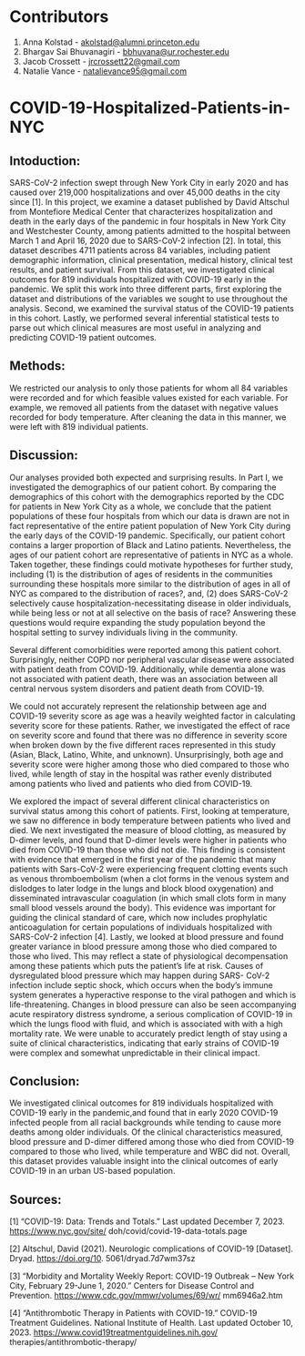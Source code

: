 # Contributors
 1. Anna Kolstad - akolstad@alumni.princeton.edu
 2. Bhargav Sai Bhuvanagiri - bbhuvana@ur.rochester.edu
 3. Jacob Crossett - jrcrossett22@gmail.com
 4. Natalie Vance - natalievance95@gmail.com

# COVID-19-Hospitalized-Patients-in-NYC
## Intoduction:
SARS-CoV-2 infection swept through New York City in early 2020 and has caused over 219,000 hospitalizations and over 45,000 deaths in the city since [1]. In this project, we examine a dataset published by David Altschul from Montefiore Medical Center that characterizes hospitalization and death in the early days of the pandemic in four hospitals in New York City and Westchester County, among patients admitted to the hospital between March 1 and April 16, 2020 due to SARS-CoV-2 infection [2]. In total, this dataset describes 4711 patients across 84 variables, including patient demographic information, clinical presentation, medical history, clinical test results, and patient survival. From this dataset, we investigated clinical outcomes for 819 individuals hospitalized with COVID-19 early in the pandemic. We split this work into three different parts, first exploring the dataset and distributions of the variables we sought to use throughout the analysis. Second, we examined the survival status of the COVID-19 patients in this cohort. Lastly, we performed several inferential statistical tests to parse out which clinical measures are most useful in analyzing and predicting COVID-19 patient outcomes.
## Methods:
We restricted our analysis to only those patients for whom all 84 variables were recorded and for which feasible values existed for each variable. For example, we removed all patients from the dataset with negative values recorded for body temperature. After cleaning the data in this manner, we were left with 819 individual patients.

## Discussion:
Our analyses provided both expected and surprising results. In Part I, we investigated the demographics
of our patient cohort. By comparing the demographics of this cohort with the demographics reported by
the CDC for patients in New York City as a whole, we conclude that the patient populations of these four
hospitals from which our data is drawn are not in fact representative of the entire patient population of New
York City during the early days of the COVID-19 pandemic. Specifically, our patient cohort contains a larger
proportion of Black and Latino patients. Nevertheless, the ages of our patient cohort are representative of
patients in NYC as a whole. Taken together, these findings could motivate hypotheses for further study,
including (1) is the distribution of ages of residents in the communities surrounding these hospitals more
similar to the distribution of ages in all of NYC as compared to the distribution of races?, and, (2) does
SARS-CoV-2 selectively cause hospitalization-necessitating disease in older individuals, while being less or not at all selective on the basis of race? Answering these questions would require expanding the study
population beyond the hospital setting to survey individuals living in the community.

Several different comorbidities were reported among this patient cohort. Surprisingly, neither COPD nor
peripheral vascular disease were associated with patient death from COVID-19. Additionally, while dementia
alone was not associated with patient death, there was an association between all central nervous system
disorders and patient death from COVID-19.

We could not accurately represent the relationship between age and COVID-19 severity score as age was a
heavily weighted factor in calculating severity score for these patients. Rather, we investigated the effect
of race on severity score and found that there was no difference in severity score when broken down by the
five different races represented in this study (Asian, Black, Latino, White, and unknown). Unsurprisingly,
both age and severity score were higher among those who died compared to those who lived, while length
of stay in the hospital was rather evenly distributed among patients who lived and patients who died from
COVID-19.

We explored the impact of several different clinical characteristics on survival status among this cohort of
patients. First, looking at temperature, we saw no difference in body temperature between patients who
lived and died. We next investigated the measure of blood clotting, as measured by D-dimer levels, and
found that D-dimer levels were higher in patients who died from COVID-19 than those who did not die.
This finding is consistent with evidence that emerged in the first year of the pandemic that many patients
with Sars-CoV-2 were experiencing frequent clotting events such as venous thromboembolism (when a clot
forms in the venous system and dislodges to later lodge in the lungs and block blood oxygenation) and
disseminated intravascular coagulation (in which small clots form in many small blood vessels around the
body). This evidence was important for guiding the clinical standard of care, which now includes prophylatic
anticoagulation for certain populations of individuals hospitalized with SARS-CoV-2 infection [4]. Lastly,
we looked at blood pressure and found greater variance in blood pressure among those who died compared
to those who lived. This may reflect a state of physiological decompensation among these patients which
puts the patient’s life at risk. Causes of dysregulated blood pressure which may happen during SARS-
CoV-2 infection include septic shock, which occurs when the body’s immune system generates a hyperactive
response to the viral pathogen and which is life-threatening. Changes in blood pressure can also be seen
accompanying acute respiratory distress syndrome, a serious complication of COVID-19 in which the lungs
flood with fluid, and which is associated with with a high mortality rate. We were unable to accurately
predict length of stay using a suite of clinical characteristics, indicating that early strains of COVID-19 were
complex and somewhat unpredictable in their clinical impact.

## Conclusion:
We investigated clinical outcomes for 819 individuals hospitalized with COVID-19 early in the pandemic,and
found that in early 2020 COVID-19 infected people from all racial backgrounds while tending to cause more
deaths among older individuals. Of the clinical characteristics measured, blood pressure and D-dimer differed
among those who died from COVID-19 compared to those who lived, while temperature and WBC did not.
Overall, this dataset provides valuable insight into the clinical outcomes of early COVID-19 in an urban
US-based population.

## Sources:
[1] “COVID-19: Data: Trends and Totals.” Last updated December 7, 2023. https://www.nyc.gov/site/
doh/covid/covid-19-data-totals.page

[2] Altschul, David (2021). Neurologic complications of COVID-19 [Dataset]. Dryad. https://doi.org/10.
5061/dryad.7d7wm37sz

[3] “Morbidity and Mortality Weekly Report: COVID-19 Outbreak – New York City, February 29-June
1, 2020.” Centers for Disease Control and Prevention. https://www.cdc.gov/mmwr/volumes/69/wr/
mm6946a2.htm

[4] “Antithrombotic Therapy in Patients with COVID-19.” COVID-19 Treatment Guidelines. National
Institute of Health. Last updated October 10, 2023. https://www.covid19treatmentguidelines.nih.gov/
therapies/antithrombotic-therapy/
